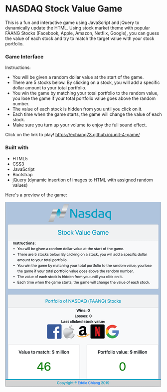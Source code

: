 # NASDAQ Stock Value Game
This is a fun and interactive game using JavaScript and jQuery to dynamically update the HTML. Using stock market theme with popular FAANG Stocks (Facebook, Apple, Amazon, Netflix, Google), you can guess the value of each stock and try to match the target value with your stock portfolio.

### Game Interface

Instructions:
* You will be given a random dollar value at the start of the game.
* There are 5 stocks below. By clicking on a stock, you will add a specific dollar amount to your total portfolio.
* You win the game by matching your total portfolio to the random value, you lose the game if your total portfolio value goes above the random number.
* The value of each stock is hidden from you until you click on it.
* Each time when the game starts, the game will change the value of each stock.
* Make sure you turn up your volume to enjoy the full sound effect.


Click on the link to play!
https://echiang73.github.io/unit-4-game/


### Built with
* HTML5
* CSS3
* JavaScript
* Bootstrap
* jQuery (dynamic insertion of images to HTML with assigned random values)

Here's a preview of the game:

![](assets/images/gamepreview.gif "gif")

